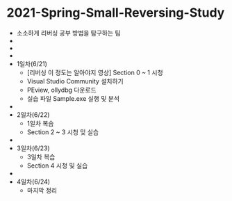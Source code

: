 # 2021-Spring-Small-Reversing-Study
- 소소하게 리버싱 공부 방법을 탐구하는 팀
-
-
-
- 1일차(6/21)
  - [리버싱 이 정도는 알아야지 영상] Section 0 ~ 1 시청
  - Visual Studio Community 설치하기 
  - PEview, ollydbg 다운로드
  - 실습 파일 Sample.exe 실행 및 분석
-
- 2일차(6/22)
  - 1일차 복습
  - Section 2 ~ 3 시청 및 실습
-
- 3일차(6/23)
  - 3일차 복습
  - Section 4 시청 및 실습
-
- 4일차(6/24)
  - 마지막 정리
